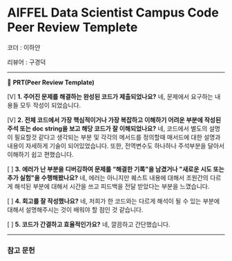 # AIFFEL Data Scientist Campus Code Peer Review Templete

코더 : 이하얀

리뷰어 : 구경덕

---

🔑 **PRT(Peer Review Template)**

[V]  **1. 주어진 문제를 해결하는 완성된 코드가 제출되었나요?**
 네, 문제에서 요구하는 내용들 모두 작성이 되었습니다.

[V]  **2. 전체 코드에서 가장 핵심적이거나 가장 복잡하고 이해하기 어려운 부분에 작성된 
	주석 또는 doc string을 보고 해당 코드가 잘 이해되었나요?**
 네, 코드에서 별도의 설명이 필요할것 같다고 생각되는 부분 및 각각의 메서드를 정의할때 매서드에 대한 설명과 내용이 자세하게 기술이 되어있었습니다.
 또한, 전역변수도 하나하나 주석부분을 달아서 이해하기 쉽고 편했습니다.



        
[ ]  **3. 에러가 난 부분을 디버깅하여 문제를 “해결한 기록"을 남겼거나 "새로운 시도 
또는 추가 실험"을 수행해봤나요?**
네, 에러는 아니지만 퀘스트 내용에 대해서 조원간의 다르게 해석된 부분에 대해서 시간을 쓰고 피드백을 전달 받았다는 부분을 느꼈습니다.


        
[ ]  **4. 회고를 잘 작성했나요?**
네, 저희가 한 코드와는 다르게 해석이 될 수 있는 부분에 대해서 설명해주시는 것이 배워야 할 점인 것 같습니다.


[ ]  **5. 코드가 간결하고 효율적인가요?**
네, 깔끔하고 간단했습니다.

---
### 참고 문헌
